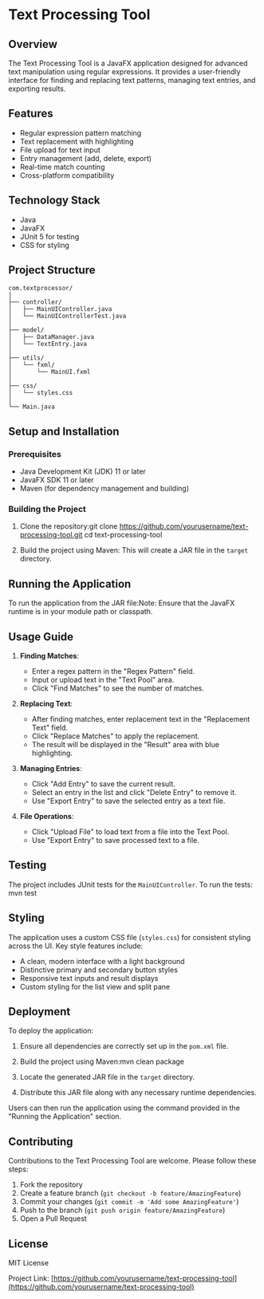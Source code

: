 # Text Processing Tool

## Overview

The Text Processing Tool is a JavaFX application designed for advanced text manipulation using regular expressions. It provides a user-friendly interface for finding and replacing text patterns, managing text entries, and exporting results.

## Features

- Regular expression pattern matching
- Text replacement with highlighting
- File upload for text input
- Entry management (add, delete, export)
- Real-time match counting
- Cross-platform compatibility

## Technology Stack

- Java
- JavaFX
- JUnit 5 for testing
- CSS for styling

## Project Structure

````
com.textprocessor/
│
├── controller/
│   ├── MainUIController.java
│   └── MainUIControllerTest.java
│
├── model/
│   ├── DataManager.java
│   └── TextEntry.java
│
├── utils/
│   └── fxml/
│       └── MainUI.fxml
│
├── css/
│   └── styles.css
│
└── Main.java
````
## Setup and Installation

### Prerequisites

- Java Development Kit (JDK) 11 or later
- JavaFX SDK 11 or later
- Maven (for dependency management and building)

### Building the Project

1. Clone the repository:git clone https://github.com/yourusername/text-processing-tool.git
   cd text-processing-tool

2. Build the project using Maven:
   This will create a JAR file in the `target` directory.

## Running the Application

To run the application from the JAR file:Note: Ensure that the JavaFX runtime is in your module path or classpath.

## Usage Guide

1. **Finding Matches**:
    - Enter a regex pattern in the "Regex Pattern" field.
    - Input or upload text in the "Text Pool" area.
    - Click "Find Matches" to see the number of matches.

2. **Replacing Text**:
    - After finding matches, enter replacement text in the "Replacement Text" field.
    - Click "Replace Matches" to apply the replacement.
    - The result will be displayed in the "Result" area with blue highlighting.

3. **Managing Entries**:
    - Click "Add Entry" to save the current result.
    - Select an entry in the list and click "Delete Entry" to remove it.
    - Use "Export Entry" to save the selected entry as a text file.

4. **File Operations**:
    - Click "Upload File" to load text from a file into the Text Pool.
    - Use "Export Entry" to save processed text to a file.

## Testing

The project includes JUnit tests for the `MainUIController`. To run the tests: mvn test

## Styling

The application uses a custom CSS file (`styles.css`) for consistent styling across the UI. Key style features include:

- A clean, modern interface with a light background
- Distinctive primary and secondary button styles
- Responsive text inputs and result displays
- Custom styling for the list view and split pane

## Deployment

To deploy the application:

1. Ensure all dependencies are correctly set up in the `pom.xml` file.
2. Build the project using Maven:mvn clean package

3. Locate the generated JAR file in the `target` directory.
4. Distribute this JAR file along with any necessary runtime dependencies.

Users can then run the application using the command provided in the "Running the Application" section.

## Contributing

Contributions to the Text Processing Tool are welcome. Please follow these steps:

1. Fork the repository
2. Create a feature branch (`git checkout -b feature/AmazingFeature`)
3. Commit your changes (`git commit -m 'Add some AmazingFeature'`)
4. Push to the branch (`git push origin feature/AmazingFeature`)
5. Open a Pull Request

## License

MIT License



Project Link: [https://github.com/yourusername/text-processing-tool](https://github.com/yourusername/text-processing-tool)
